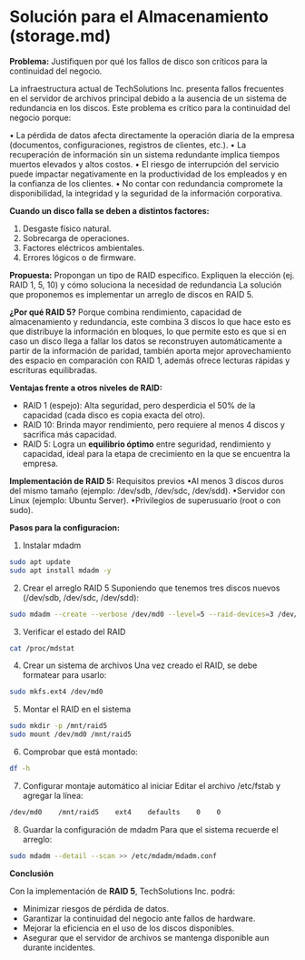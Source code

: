 # **Solución para el Almacenamiento (storage.md)**

**Problema:** Justifiquen por qué los fallos de disco son críticos para la continuidad del negocio.

La infraestructura actual de TechSolutions Inc. presenta fallos frecuentes en el servidor de archivos principal debido a la ausencia de un sistema de redundancia en los discos. Este problema es crítico para la continuidad
del negocio porque:

•	La pérdida de datos afecta directamente la operación diaria de la empresa (documentos, configuraciones, registros de clientes, etc.).
•	La recuperación de información sin un sistema redundante implica tiempos muertos elevados y altos costos.
•	El riesgo de interrupción del servicio puede impactar negativamente en la productividad de los empleados y en la confianza de los clientes.
•	No contar con redundancia compromete la disponibilidad, la integridad y la seguridad de la información corporativa.

**Cuando un disco falla se deben a distintos factores:**

1.	Desgaste físico natural.
2.	Sobrecarga de operaciones.
3.	Factores eléctricos ambientales.
4.	Errores lógicos o de firmware.
   
**Propuesta:** Propongan un tipo de RAID específico. Expliquen la elección (ej. RAID 1, 5, 10) y cómo soluciona la necesidad de redundancia
La solución que proponemos es implementar un arreglo de discos en RAID 5.

**¿Por qué RAID 5?**
Porque combina rendimiento, capacidad de almacenamiento y redundancia, este combina 3 discos lo que hace esto es que distribuye la información en bloques, lo que permite esto es que si en caso un disco llega a fallar los datos se reconstruyen automáticamente a partir de la información de paridad, también aporta mejor aprovechamiento des espacio en comparación con RAID 1, además ofrece lecturas rápidas y escrituras equilibradas.

**Ventajas frente a otros niveles de RAID:**
- RAID 1 (espejo): Alta seguridad, pero desperdicia el 50% de la capacidad (cada disco es copia exacta del otro).
- RAID 10: Brinda mayor rendimiento, pero requiere al menos 4 discos y sacrifica más capacidad.
- RAID 5: Logra un **equilibrio óptimo** entre seguridad, rendimiento y capacidad, ideal para la etapa de crecimiento en la que se encuentra la empresa.

**Implementación de RAID 5:**
Requisitos previos
•Al menos 3 discos duros del mismo tamaño (ejemplo: /dev/sdb, /dev/sdc, /dev/sdd).
•Servidor con Linux (ejemplo: Ubuntu Server).
•Privilegios de superusuario (root o con sudo).

**Pasos para la configuracion:**
1. Instalar mdadm
```bash
sudo apt update
sudo apt install mdadm -y
```

2. Crear el arreglo RAID 5
Suponiendo que tenemos tres discos nuevos (/dev/sdb, /dev/sdc, /dev/sdd):

```bash
sudo mdadm --create --verbose /dev/md0 --level=5 --raid-devices=3 /dev/sdb /dev/sdc /dev/sdd
```

3. Verificar el estado del RAID

```bash
cat /proc/mdstat
```

4. Crear un sistema de archivos
Una vez creado el RAID, se debe formatear para usarlo:
```bash
sudo mkfs.ext4 /dev/md0
```

5. Montar el RAID en el sistema
```bash
sudo mkdir -p /mnt/raid5
sudo mount /dev/md0 /mnt/raid5
```

6. Comprobar que está montado:
```bash
df -h
```

7. Configurar montaje automático al iniciar
Editar el archivo /etc/fstab y agregar la línea:
```bash
/dev/md0    /mnt/raid5    ext4    defaults    0    0
```

8. Guardar la configuración de mdadm
Para que el sistema recuerde el arreglo:
```bash
sudo mdadm --detail --scan >> /etc/mdadm/mdadm.conf
```

**Conclusión**

Con la implementación de **RAID 5**, TechSolutions Inc. podrá:
- Minimizar riesgos de pérdida de datos.
- Garantizar la continuidad del negocio ante fallos de hardware.
- Mejorar la eficiencia en el uso de los discos disponibles.
- Asegurar que el servidor de archivos se mantenga disponible aun durante incidentes.


